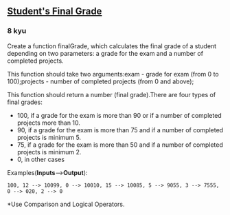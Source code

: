<h2><a href=https://www.codewars.com/kata/5ad0d8356165e63c140014d4/train/javascript target="_blank">Student's Final Grade</a></h2><h3>8 kyu</h3><p>Create a function finalGrade, which calculates the final grade of a student depending on two parameters: a grade for the exam and a number of completed projects.</p><p>This function should take two arguments:exam - grade for exam (from 0 to 100);projects - number of completed projects (from 0 and above);</p><p>This function should return a number (final grade).There are four types of final grades:</p><ul><li>100, if a grade for the exam is more than 90 or if a number of completed projects more than 10.</li><li>90, if a grade for the exam is more than 75 and if a number of completed projects is minimum 5.</li><li>75, if a grade for the exam is more than 50 and if a number of completed projects is minimum 2.</li><li>0, in other cases</li></ul><p>Examples(<strong>Inputs</strong>--&gt;<strong>Output</strong>):</p><pre><code>100, 12 --&gt; 10099, 0 --&gt; 10010, 15 --&gt; 10085, 5 --&gt; 9055, 3 --&gt; 7555, 0 --&gt; 020, 2 --&gt; 0</code></pre><p>*Use Comparison and Logical Operators.</p>